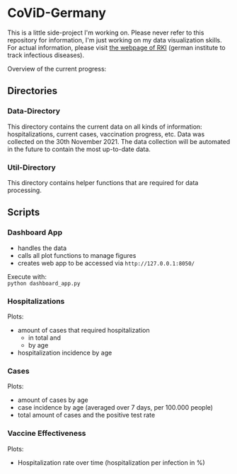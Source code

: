 # CoViD-Germany
This is a little side-project I'm working on. Please never refer to this repository for information, I'm just working on my data visualization skills. For actual information, please visit [the webpage of RKI](https://www.rki.de/DE/Content/InfAZ/N/Neuartiges_Coronavirus/Situationsberichte/Gesamt.html) (german institute to track infectious diseases).  
  
Overview of the current progress:
## Directories
### Data-Directory
This directory contains the current data on all kinds of information: hospitalizations, current cases, vaccination progress, etc. Data was collected on the 30th November 2021. The data collection will be automated in the future to contain the most up-to-date data.

### Util-Directory
This directory contains helper functions that are required for data processing.

## Scripts
### Dashboard App
- handles the data 
- calls all plot functions to manage figures
- creates web app to be accessed via `http://127.0.0.1:8050/`

Execute with:  
`python dashboard_app.py`

### Hospitalizations
Plots:
- amount of cases that required hospitalization
	- in total and
	- by age
- hospitalization incidence by age

### Cases
Plots:
- amount of cases by age
- case incidence by age (averaged over 7 days, per 100.000 people)
- total amount of cases and the positive test rate

### Vaccine Effectiveness
Plots:
- Hospitalization rate over time (hospitalization per infection in %)